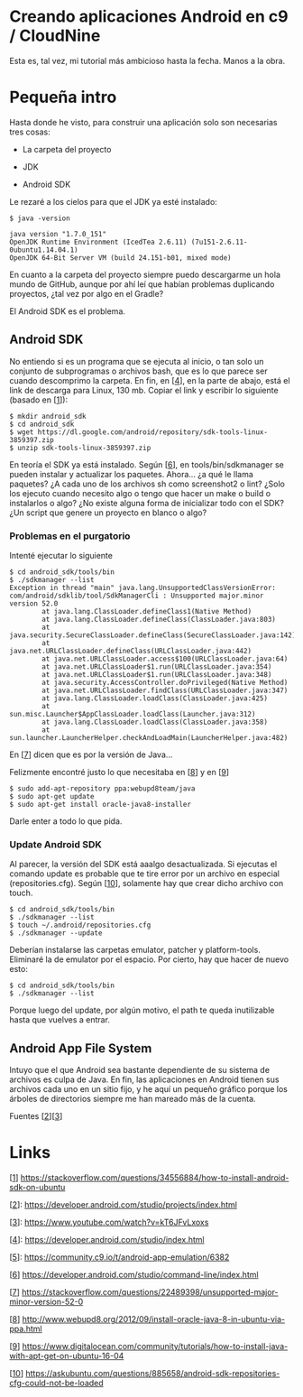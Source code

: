 # Creando aplicaciones Android en c9 / CloudNine

Esta es, tal vez, mi tutorial más ambicioso hasta la fecha. Manos a la obra.

# Pequeña intro

Hasta donde he visto, para construir una aplicación solo son necesarias tres cosas:

* La carpeta del proyecto

* JDK 

* Android SDK

Le rezaré a los cielos para que el JDK ya esté instalado:

```
$ java -version

java version "1.7.0_151"
OpenJDK Runtime Environment (IcedTea 2.6.11) (7u151-2.6.11-0ubuntu1.14.04.1)
OpenJDK 64-Bit Server VM (build 24.151-b01, mixed mode)
```

En cuanto a la carpeta del proyecto siempre puedo descargarme un hola mundo de GitHub, aunque por ahí leí que habían problemas duplicando proyectos, ¿tal vez por algo en el Gradle? 

El Android SDK es el problema. 

## Android SDK

No entiendo si es un programa que se ejecuta al inicio, o tan solo un conjunto de subprogramas o archivos bash, que es lo que parece ser cuando descomprimo la carpeta.
En fin, en [[4]], en la parte de abajo, está el link de descarga para Linux, 130 mb.
Copiar el link y escribir lo siguiente (basado en [[1]]):

```
$ mkdir android_sdk
$ cd android_sdk
$ wget https://dl.google.com/android/repository/sdk-tools-linux-3859397.zip
$ unzip sdk-tools-linux-3859397.zip 
```

En teoría el SDK ya está instalado. Según [[6]], en tools/bin/sdkmanager se pueden instalar y actualizar los paquetes.
Ahora... ¿a qué le llama paquetes? 
¿A cada uno de los archivos sh como screenshot2 o lint?
¿Solo los ejecuto cuando necesito algo o tengo que hacer un make o build o instalarlos o algo?
¿No existe alguna forma de inicializar todo con el SDK?
¿Un script que genere un proyecto en blanco o algo?

### Problemas en el purgatorio

Intenté ejecutar lo siguiente

```
$ cd android_sdk/tools/bin
$ ./sdkmanager --list
Exception in thread "main" java.lang.UnsupportedClassVersionError: com/android/sdklib/tool/SdkManagerCli : Unsupported major.minor version 52.0
        at java.lang.ClassLoader.defineClass1(Native Method)
        at java.lang.ClassLoader.defineClass(ClassLoader.java:803)
        at java.security.SecureClassLoader.defineClass(SecureClassLoader.java:142)
        at java.net.URLClassLoader.defineClass(URLClassLoader.java:442)
        at java.net.URLClassLoader.access$100(URLClassLoader.java:64)
        at java.net.URLClassLoader$1.run(URLClassLoader.java:354)
        at java.net.URLClassLoader$1.run(URLClassLoader.java:348)
        at java.security.AccessController.doPrivileged(Native Method)
        at java.net.URLClassLoader.findClass(URLClassLoader.java:347)
        at java.lang.ClassLoader.loadClass(ClassLoader.java:425)
        at sun.misc.Launcher$AppClassLoader.loadClass(Launcher.java:312)
        at java.lang.ClassLoader.loadClass(ClassLoader.java:358)
        at sun.launcher.LauncherHelper.checkAndLoadMain(LauncherHelper.java:482)
```

En [[7]] dicen que es por la versión de Java...

Felizmente encontré justo lo que necesitaba en [[8]] y en [[9]]

```
$ sudo add-apt-repository ppa:webupd8team/java
$ sudo apt-get update
$ sudo apt-get install oracle-java8-installer
```

Darle enter a todo lo que pida.

### Update Android SDK

Al parecer, la versión del SDK está aaalgo desactualizada.
Si ejecutas el comando update es probable que te tire error por un archivo en especial (repositories.cfg).
Según [[10]], solamente hay que crear dicho archivo con touch.

```
$ cd android_sdk/tools/bin
$ ./sdkmanager --list
$ touch ~/.android/repositories.cfg
$ ./sdkmanager --update
```

Deberían instalarse las carpetas emulator, patcher y platform-tools. 
Eliminaré la de emulator por el espacio.
Por cierto, hay que hacer de nuevo esto:

```
$ cd android_sdk/tools/bin
$ ./sdkmanager --list
```

Porque luego del update, por algún motivo, el path te queda inutilizable hasta que vuelves a entrar.

## Android App File System

Intuyo que el que Android sea bastante dependiente de su sistema de archivos es culpa de Java.
En fin, las aplicaciones en Android tienen sus archivos cada uno en un sitio fijo, 
y he aquí un pequeño gráfico porque los árboles de directorios siempre me han mareado más de la cuenta.


Fuentes [[2]][[3]]

# Links

[[1]] https://stackoverflow.com/questions/34556884/how-to-install-android-sdk-on-ubuntu

[1]: https://stackoverflow.com/questions/34556884/how-to-install-android-sdk-on-ubuntu

[[2]]: https://developer.android.com/studio/projects/index.html

[2]: https://developer.android.com/studio/projects/index.html

[[3]]: https://www.youtube.com/watch?v=kT6JFvLxoxs

[3]: https://www.youtube.com/watch?v=kT6JFvLxoxs

[[4]]: https://developer.android.com/studio/index.html

[4]: https://developer.android.com/studio/index.html

[[5]]: https://community.c9.io/t/android-app-emulation/6382

[5]: https://community.c9.io/t/android-app-emulation/6382

[[6]] https://developer.android.com/studio/command-line/index.html

[6]: https://developer.android.com/studio/command-line/index.html

[[7]] https://stackoverflow.com/questions/22489398/unsupported-major-minor-version-52-0

[7]: https://stackoverflow.com/questions/22489398/unsupported-major-minor-version-52-0

[[8]] http://www.webupd8.org/2012/09/install-oracle-java-8-in-ubuntu-via-ppa.html

[8]: http://www.webupd8.org/2012/09/install-oracle-java-8-in-ubuntu-via-ppa.html

[[9]] https://www.digitalocean.com/community/tutorials/how-to-install-java-with-apt-get-on-ubuntu-16-04

[9]: https://www.digitalocean.com/community/tutorials/how-to-install-java-with-apt-get-on-ubuntu-16-04

[[10]] https://askubuntu.com/questions/885658/android-sdk-repositories-cfg-could-not-be-loaded

[10]: https://askubuntu.com/questions/885658/android-sdk-repositories-cfg-could-not-be-loaded
